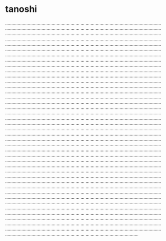 # tanoshi

..........................................................................................................................................................................................................................................................................................................................................................................................................................................................................................................................................................................................................................................................................................................................................................................................................................................................................................................................................................................................................................................................................................................................................................................................................................................................................................................................................................................................................................................................................................................................................................................................................................................................................................................................................................................................................................................................................................................................................................................................................................................................................................................................................................................................................................................................................................................................................................................................................................................................................................................................................................................................................................................................................................................................................................................................................................................................................................................................................................................................................................................................................................................................................................................................................................................................................................................................................................................................................................................................................................................................................................................................................................................................................................................................................................................................................................................................................................................................................................................................................................................................................................................................................................................................................................................................................................................................................................................................................................................................................................................................................................................................................................................................................................................................................................................................................................................................................................................................................................................................................................................................................................................................................................................................................................................................................